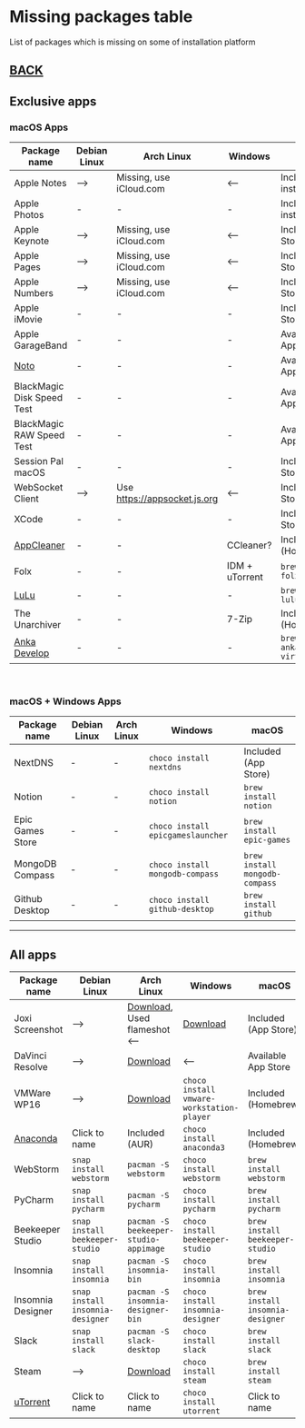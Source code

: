 # Missing packages table

List of packages which is missing on some of installation platform

## [BACK](../MISSING.md)

## Exclusive apps

### macOS Apps

| Package name                                     | Debian Linux | Arch Linux                     | Windows        | macOS                              |
| ------------------------------------------------ | ------------ | ------------------------------ | -------------- | ---------------------------------- |
| Apple Notes                                      | -->          | Missing, use iCloud.com        | <--            | Included (Pre-installed)           |
| Apple Photos                                     | -            | -                              | -              | Included (Pre-installed)           |
| Apple Keynote                                    | -->          | Missing, use iCloud.com        | <--            | Included (App Store)               |
| Apple Pages                                      | -->          | Missing, use iCloud.com        | <--            | Included (App Store)               |
| Apple Numbers                                    | -->          | Missing, use iCloud.com        | <--            | Included (App Store)               |
| Apple iMovie                                     | -            | -                              | -              | Included (App Store)               |
| Apple GarageBand                                 | -            | -                              | -              | Available in App Store             |
| [Noto](https://noto.ink/)                        | -            | -                              | -              | Available in App Store             |
| BlackMagic Disk Speed Test                       | -            | -                              | -              | Available in App Store             |
| BlackMagic RAW Speed Test                        | -            | -                              | -              | Available in App Store             |
| Session Pal macOS                                | -            | -                              | -              | Included (App Store)               |
| WebSocket Client                                 | -->          | Use <https://appsocket.js.org> | <--            | Included (App Store)               |
| XCode                                            | -            | -                              | -              | Included (App Store)               |
| [AppCleaner](http://freemacsoft.net)             | -            | -                              | CCleaner?      | Included (Homebrew)                |
| Folx                                             | -            | -                              | IDM + uTorrent | `brew install folx`                |
| [LuLu](https://github.com/objective-see/LuLu)    | -            | -                              | -              | `brew install lulu`                |
| The Unarchiver                                   | -            | -                              | 7-Zip          | Included (Homebrew)                |
| [Anka Develop](https://veertu.com/anka-develop/) | -            | -                              | -              | `brew install anka-virtualization` |

<br />

### macOS + Windows Apps

| Package name     | Debian Linux | Arch Linux | Windows                           | macOS                          |
| ---------------- | ------------ | ---------- | --------------------------------- | ------------------------------ |
| NextDNS          | -            | -          | `choco install nextdns`           | Included (App Store)           |
| Notion           | -            | -          | `choco install notion`            | `brew install notion`          |
| Epic Games Store | -            | -          | `choco install epicgameslauncher` | `brew install epic-games`      |
| MongoDB Compass  | -            | -          | `choco install mongodb-compass`   | `brew install mongodb-compass` |
| Github Desktop   | -            | -          | `choco install github-desktop`    | `brew install github`          |

---

## All apps

| Package name                                                   | Debian Linux                     | Arch Linux                                                                                                            | Windows                                   | macOS                            |
| -------------------------------------------------------------- | -------------------------------- | --------------------------------------------------------------------------------------------------------------------- | ----------------------------------------- | -------------------------------- |
| Joxi Screenshot                                                | -->                              | [Download](http://joxi.ru/download/), Used flameshot <--                                                              | [Download](http://joxi.ru/download/)      | Included (App Store)             |
| DaVinci Resolve                                                | -->                              | [Download](https://www.blackmagicdesign.com/ru/products/davinciresolve/)                                              | <--                                       | Available App Store              |
| VMWare WP16                                                    | -->                              | [Download](https://my.vmware.com/en/web/vmware/downloads/details?downloadGroup=PLAYER-1610&productId=1039&rPId=55792) | `choco install vmware-workstation-player` | Included (Homebrew)              |
| [Anaconda](https://www.anaconda.com/products/individual#linux) | Click to name                    | Included (AUR)                                                                                                        | `choco install anaconda3`                 | Included (Homebrew)              |
| WebStorm                                                       | `snap install webstorm`          | `pacman -S webstorm`                                                                                                  | `choco install webstorm`                  | `brew install webstorm`          |
| PyCharm                                                        | `snap install pycharm`           | `pacman -S pycharm`                                                                                                   | `choco install pycharm`                   | `brew install pycharm`           |
| Beekeeper Studio                                               | `snap install beekeeper-studio`  | `pacman -S beekeeper-studio-appimage`                                                                                 | `choco install beekeeper-studio`          | `brew install beekeeper-studio`  |
| Insomnia                                                       | `snap install insomnia`          | `pacman -S insomnia-bin`                                                                                              | `choco install insomnia`                  | `brew install insomnia`          |
| Insomnia Designer                                              | `snap install insomnia-designer` | `pacman -S insomnia-designer-bin`                                                                                     | `choco install insomnia-designer`         | `brew install insomnia-designer` |
| Slack                                                          | `snap install slack`             | `pacman -S slack-desktop`                                                                                             | `choco install slack`                     | `brew install slack`             |
| Steam                                                          | -->                              | [Download](https://store.steampowered.com/about/Steam)                                                                | `choco install steam`                     | `brew install steam`             |
| [uTorrent](https://www.utorrent.com)                           | Click to name                    | Click to name                                                                                                         | `choco install utorrent`                  | Click to name                    |
